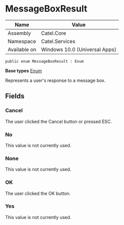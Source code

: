 

# MessageBoxResult

Name|Value
---|---
Assembly|Catel.Core
Namespace|Catel.Services
Available on|Windows 10.0 (Universal Apps)

```
public enum MessageBoxResult : Enum
```

**Base types**
[Enum]()


Represents a user's response to a message box.



## Fields

### Cancel

The user clicked the Cancel button or pressed ESC.



### No

This value is not currently used.



### None

This value is not currently used.



### OK

The user clicked the OK button.



### Yes

This value is not currently used.



